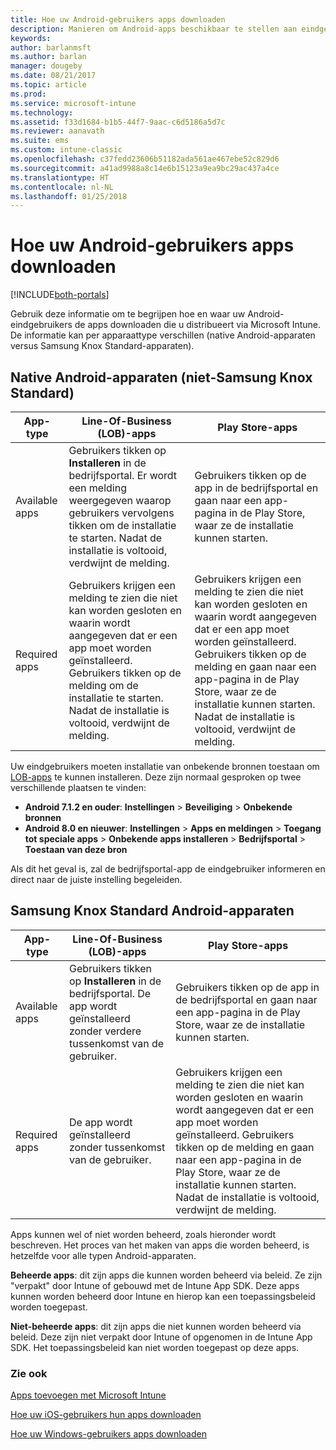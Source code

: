 ```yaml
---
title: Hoe uw Android-gebruikers apps downloaden
description: Manieren om Android-apps beschikbaar te stellen aan eindgebruikers
keywords: 
author: barlanmsft
ms.author: barlan
manager: dougeby
ms.date: 08/21/2017
ms.topic: article
ms.prod: 
ms.service: microsoft-intune
ms.technology: 
ms.assetid: f33d1684-b1b5-44f7-9aac-c6d5186a5d7c
ms.reviewer: aanavath
ms.suite: ems
ms.custom: intune-classic
ms.openlocfilehash: c37fedd23606b51182ada561ae467ebe52c829d6
ms.sourcegitcommit: a41ad9988a8c14e6b15123a9ea9bc29ac437a4ce
ms.translationtype: HT
ms.contentlocale: nl-NL
ms.lasthandoff: 01/25/2018
---
```

# <a name="how-your-android-users-get-their-apps"></a>Hoe uw Android-gebruikers apps downloaden

[!INCLUDE[both-portals](./includes/note-for-both-portals.md)]

Gebruik deze informatie om te begrijpen hoe en waar uw Android-eindgebruikers de apps downloaden die u distribueert via Microsoft Intune. De informatie kan per apparaattype verschillen (native Android-apparaten versus Samsung Knox Standard-apparaten).

## <a name="native-non-samsung-knox-standard-android-devices"></a>Native Android-apparaten (niet-Samsung Knox Standard)

| App-type | Line-Of-Business (LOB)-apps | Play Store-apps  |
| ------------- |-------------| -----|
| Available apps      | Gebruikers tikken op **Installeren** in de bedrijfsportal. Er wordt een melding weergegeven waarop gebruikers vervolgens tikken om de installatie te starten. Nadat de installatie is voltooid, verdwijnt de melding. | Gebruikers tikken op de app in de bedrijfsportal en gaan naar een app-pagina in de Play Store, waar ze de installatie kunnen starten.|
| Required apps      | Gebruikers krijgen een melding te zien die niet kan worden gesloten en waarin wordt aangegeven dat er een app moet worden geïnstalleerd. Gebruikers tikken op de melding om de installatie te starten. Nadat de installatie is voltooid, verdwijnt de melding.    | Gebruikers krijgen een melding te zien die niet kan worden gesloten en waarin wordt aangegeven dat er een app moet worden geïnstalleerd. Gebruikers tikken op de melding en gaan naar een app-pagina in de Play Store, waar ze de installatie kunnen starten. Nadat de installatie is voltooid, verdwijnt de melding. |

Uw eindgebruikers moeten installatie van onbekende bronnen toestaan om [LOB-apps](lob-apps-android.md) te kunnen installeren. Deze zijn normaal gesproken op twee verschillende plaatsen te vinden:

* **Android 7.1.2 en ouder**: **Instellingen** > **Beveiliging** > **Onbekende bronnen**
* **Android 8.0 en nieuwer**: **Instellingen** > **Apps en meldingen** > **Toegang tot speciale apps** > **Onbekende apps installeren** > **Bedrijfsportal** > **Toestaan van deze bron**

Als dit het geval is, zal de bedrijfsportal-app de eindgebruiker informeren en direct naar de juiste instelling begeleiden. 


## <a name="samsung-knox-standard-android-devices"></a>Samsung Knox Standard Android-apparaten

| App-type | Line-Of-Business (LOB)-apps | Play Store-apps  |
| ------------- |-------------| -----|
| Available apps      | Gebruikers tikken op **Installeren** in de bedrijfsportal. De app wordt geïnstalleerd zonder verdere tussenkomst van de gebruiker. | Gebruikers tikken op de app in de bedrijfsportal en gaan naar een app-pagina in de Play Store, waar ze de installatie kunnen starten.|
| Required apps      | De app wordt geïnstalleerd zonder tussenkomst van de gebruiker.    | Gebruikers krijgen een melding te zien die niet kan worden gesloten en waarin wordt aangegeven dat er een app moet worden geïnstalleerd. Gebruikers tikken op de melding en gaan naar een app-pagina in de Play Store, waar ze de installatie kunnen starten. Nadat de installatie is voltooid, verdwijnt de melding. |

Apps kunnen wel of niet worden beheerd, zoals hieronder wordt beschreven. Het proces van het maken van apps die worden beheerd, is hetzelfde voor alle typen Android-apparaten.

**Beheerde apps**: dit zijn apps die kunnen worden beheerd via beleid. Ze zijn "verpakt" door Intune of gebouwd met de Intune App SDK. Deze apps kunnen worden beheerd door Intune en hierop kan een toepassingsbeleid worden toegepast.

**Niet-beheerde apps**: dit zijn apps die niet kunnen worden beheerd via beleid. Deze zijn niet verpakt door Intune of opgenomen in de Intune App SDK. Het toepassingsbeleid kan niet worden toegepast op deze apps.

### <a name="see-also"></a>Zie ook
[Apps toevoegen met Microsoft Intune](apps-add.md)

[Hoe uw iOS-gebruikers hun apps downloaden](end-user-apps-ios.md)

[Hoe uw Windows-gebruikers apps downloaden](end-user-apps-windows.md)
